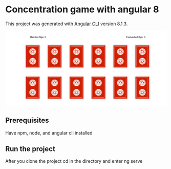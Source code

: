 # Concentration game with angular 8

This project was generated with [Angular CLI](https://github.com/angular/angular-cli) version 8.1.3.

![alt text](https://github.com/MohammedBakraa/concentration-game-angular-8/blob/master/src/assets/card_deck/githubImage.png)



## Prerequisites

Have npm, node, and angular cli installed


## Run the project
After you clone the project cd in the directory and enter ng serve
